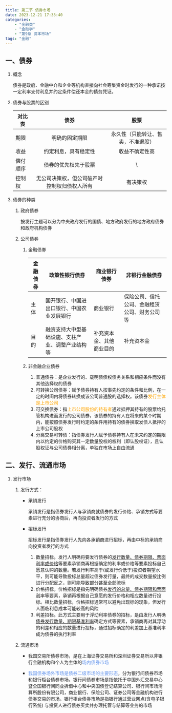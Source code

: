 ```yaml
---
title: 第三节 债券市场
date: 2023-12-21 17:33:40
categories: 
	- "金融类"
	- "金融学"
	- "第9章 资本市场"
tags: "金融"
---
```


## 一、债券

1. 概念

   债券是政府、金融中介和企业等机构直接向社会筹集资金时发行的一种承诺按一定利率支付利息并约定条件偿还本金的债务凭证。

2. 债券与股票的区别

   | 对比表   |                     债券                     |                股票                |
   | -------- | :------------------------------------------: | :--------------------------------: |
   | 期限     |                明确的固定期限                | 永久性（只能转让、售卖，不准退股） |
   | 收益     |             约定利息，具有稳定性             |           收益不确定性高           |
   | 偿付顺序 |             债券的优先权先于股票             |                 \                  |
   | 控制权   | 无公司决策权，但公司破产时控制权归债权人所有 |              有决策权              |

3. 债券的种类

   1. 政府债券

      按发行主题可以分为中央政府发行的国债、地方政府发行的地方政府债券和政府机构债券

   2. 公司债券

      1. 金融债券

         | 金融债券 | 政策性银行债券                                   | 商业银行债券             | 非银行金融债券                               |
         | -------- | ------------------------------------------------ | ------------------------ | -------------------------------------------- |
         | 主体     | 国开银行、中国进出口银行、中国农业发展银行       | 商业银行                 | 保险公司、信托公司、金融租赁公司、财务公司等 |
         | 目的     | 融资支持大中型基础设施、支柱产业、调整产业结构等 | 补充资本金、其他商业目的 | 补充资本金                                   |

      2. 非金融企业债券

         1. 普通债券：是企业发行的、载明债债权债务关系和相应条件而没有其他选择权的债券
         2. 可转换公司债券：赋予债券持有人按事先约定的条件和比例，在一定的时间内将债券转换成该公司普通股的选择权。该债券<font color='orange'>发行主体是上市公司</font>
         3. 可交换债券：指<font color='orange'>上市公司股份的持有者</font>通过抵押其持有的股票给托管机构进而发行的公司债券，该债券的持有人在将来的某个时期内，能按照债券发行时约定的条件用持有的债券换取发债人抵押的上市公司股权
         4. 分离交易可转债：指债券发行人赋予债券持有人在未来约定的期限内以约定的价格购买其一定数量股权的权利（即认股权证），且认股权证与公司债券相分离，单独在市场上自由流通

## 二、发行、流通市场

1. 发行市场

   1. 发行方式：

      - 承销发行

        承销发行是指债券发行人与承销商就债券的发行价格、承销方式等要素进行充分的协商后，再向投资者发行的方式

      - 招标发行

        招标发行是指债券发行人先向各承销商进行招标，再由中标的承销商向投资者发行的方式

        1. 数量招标。发行人明确将要发行债券的<u>发行数量、债券期限、票面利率或价格</u>等要素承销商再根据确定的利率或价格等要素投标自己愿意认购的数量。若发行利率高于(或发行价低于)投资者期望水平，则可能导致投标总量超过债券发行量，最终的成交数量按比例进行分配反之，则可能导致部分甚至全部流标
        2. 价格招标。价格招标是指先明确债券<u>发行的总量、债券期限和票面利</u>率等要素，承销再根据自己意愿的发行价格和相应数量进行投标。相比数量招标，价格招标通常可以避免出现标的现象，但发行人面临利息成本可能较高的风险
        3. 利差招标。此方式主要用于浮动利率债券的招标，是由发行人明确<u>债券发行数量、期限基准利率</u>确定方式等要素，承销商再对其浮动的利差和相应的数量进行投标，通过招标确定的利差加上基准利率成为债券的执行利率

   2. 流通市场

      - 我国交易所债券市场，是在上海证券交易所和深圳证券交易所以非银行金融机构和个人为主体的<font color='cornflowerblue'>场内债券市场</font>

      - <font color='cornflowerblue'>我国债券场外市场是债券二级市场的主要形态</font>，分为银行间债券市场和银行柜台债券市场。银行间债券市场是指依托于中国外汇交易中心暨全国银行间同业拆借中心和中央国债登记结算公司、银行间市场清算所股份有限公司，商业银行、保险公司、证券公司等金融机构进行债券交易的市场。银行柜台债券市场是指银行通过营业网点(含电子银行系统) 与投资人进行债券买卖并办理托管与结算等业务的市场

